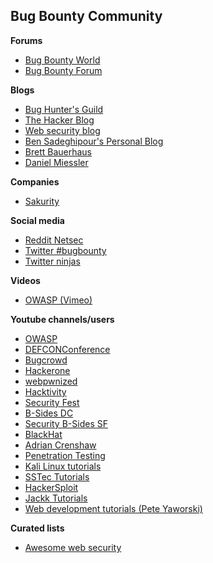 ## Bug Bounty Community

**Forums**

- [Bug Bounty World](https://bugbountyworld.com/)
- [Bug Bounty Forum](https://bugbountyforum.com/)

**Blogs**

- [Bug Hunter's Guild](http://blog.bountyhuntersguild.com/)
- [The Hacker Blog](https://thehackerblog.com/)
- [Web security blog](https://labs.detectify.com/)
- [Ben Sadeghipour's Personal Blog](http://nahamsec.com/)
- [Brett Bauerhaus](https://buer.haus/)
- [Daniel Miessler](https://danielmiessler.com/)

**Companies**
- [Sakurity](https://sakurity.com/)

**Social media**
- [Reddit Netsec](https://www.reddit.com/r/netsec/)
- [Twitter #bugbounty](https://twitter.com/search?q=%23bugbounty&src=typd)
- [Twitter ninjas](https://twitter.com/Jhaddix/lists/bninjas)

**Videos**
- [OWASP (Vimeo)](https://vimeo.com/owasp)

**Youtube channels/users**
- [OWASP](https://www.youtube.com/channel/UCe8j61ABYDuPTdtjItD2veA)
- [DEFCONConference](https://www.youtube.com/user/DEFCONConference)
- [Bugcrowd](https://www.youtube.com/channel/UCo1NHk_bgbAbDBc4JinrXww)
- [Hackerone](https://www.youtube.com/channel/UCsgzmECky2Q9lQMWzDwMhYw)
- [webpwnized](https://www.youtube.com/user/webpwnized)
- [Hacktivity](https://www.youtube.com/channel/UC71Pa-YHA32hYPKTRjZgbXw)
- [Security Fest](https://www.youtube.com/channel/UCByLDp7r7gHGoO7yYMYFeWQ)
- [B-Sides DC](https://www.youtube.com/channel/UCVImyGhRATNFGPmJfxaq1dw)
- [Security B-Sides SF](https://www.youtube.com/channel/UCWemrSP6Aba171jXReCz_Qg)
- [BlackHat](https://www.youtube.com/channel/UCJ6q9Ie29ajGqKApbLqfBOg)
- [Adrian Crenshaw](https://www.youtube.com/user/irongeek)
- [Penetration Testing](https://www.youtube.com/channel/UCEIOXb213JZK61VNZnJ_RyA)
- [Kali Linux tutorials](https://www.youtube.com/user/kalinuxx)
- [SSTec Tutorials](https://www.youtube.com/channel/UCHvUTfxL_9bNQgqzekPWHtg)
- [HackerSploit](https://www.youtube.com/channel/UC0ZTPkdxlAKf-V33tqXwi3Q)
- [Jackk Tutorials](https://www.youtube.com/user/JackkTutorials)
- [Web development tutorials (Pete Yaworski)](https://www.youtube.com/user/yaworsk1)

**Curated lists**
- [Awesome web security](https://github.com/qazbnm456/awesome-web-security)